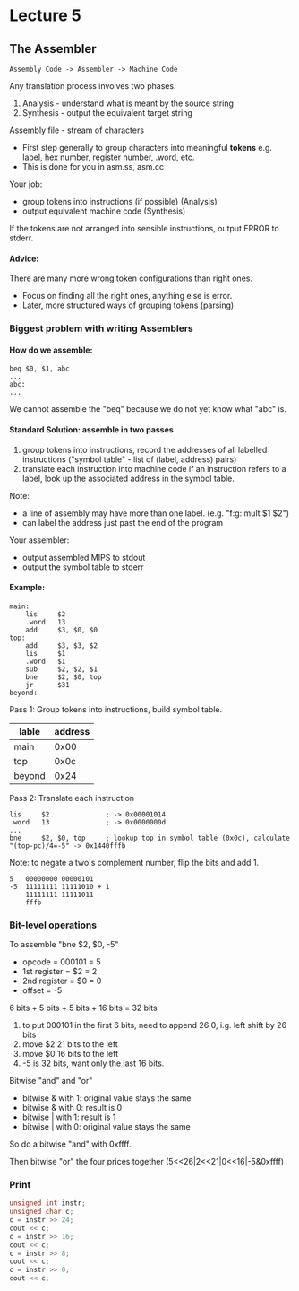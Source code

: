 # Lecture 5

## The Assembler
```
Assembly Code -> Assembler -> Machine Code
```
Any translation process involves two phases.

1. Analysis - understand what is meant by the source string
2. Synthesis - output the equivalent target string

Assembly file - stream of characters

* First step generally to group characters into meaningful **tokens** e.g. label, hex number, register number, .word, etc.
* This is done for you in asm.ss, asm.cc

Your job: 

* group tokens into instructions (if possible) (Analysis)
* output equivalent machine code (Synthesis)

If the tokens are not arranged into sensible instructions, output ERROR to stderr.

#### Advice:
There are many more wrong token configurations than right ones.

* Focus on finding all the right ones, anything else is error.
* Later, more structured ways of grouping tokens (parsing)

### Biggest problem with writing Assemblers
#### How do we assemble:
```assembly
beq $0, $1, abc
...
abc:
...
```
We cannot assemble the "beq" because we do not yet know what "abc" is.

#### Standard Solution: assemble in two passes

1. group tokens into instructions, record the addresses of all labelled instructions ("symbol table" - list of (label, address) pairs)
2. translate each instruction into machine code if an instruction refers to a label, look up the associated address in the symbol table.

Note: 

* a line of assembly may have more than one label. (e.g. "f:g: mult $1 $2")
* can label the address just past the end of the program

Your assembler:

* output assembled MIPS to stdout
* output the symbol table to stderr

#### Example:
```assembly
main:
	lis		$2
	.word	13
	add		$3, $0, $0
top:
	add		$3, $3, $2
	lis		$1
	.word	$1
	sub		$2, $2, $1
	bne		$2, $0, top
	jr		$31
beyond:
```
Pass 1: Group tokens into instructions, build symbol table.

lable|address
---|---
main|0x00
top|0x0c
beyond|0x24

Pass 2: Translate each instruction
```assembly
lis		$2				; -> 0x00001014
.word	13				; -> 0x0000000d
...
bne		$2, $0, top		; lookup top in symbol table (0x0c), calculate "(top-pc)/4=-5" -> 0x1440fffb
```
Note: to negate a two's complement number, flip the bits and add 1.
```
5	00000000 00000101
-5	11111111 11111010 + 1
	11111111 11111011
	fffb
```

### Bit-level operations
To assemble "bne $2, $0, -5"

* opcode = 000101 = 5
* 1st register = $2 = 2
* 2nd register = $0 = 0
* offset = -5

6 bits + 5 bits + 5 bits + 16 bits = 32 bits

1. to put 000101 in the first 6 bits, need to append 26 0, i.g. left shift by 26 bits
2. move $2 21 bits to the left
3. move $0 16 bits to the left
4. -5 is 32 bits, want only the last 16 bits.

Bitwise "and" and "or"

* bitwise & with 1: original value stays the same
* bitwise & with 0: result is 0
* bitwise | with 1: result is 1
* bitwise | with 0: original value stays the same

So do a bitwise "and" with 0xffff.

Then bitwise "or" the four prices together (5<<26|2<<21|0<<16|-5&0xffff)

### Print
```c++
unsigned int instr;
unsigned char c;
c = instr >> 24;
cout << c;
c = instr >> 16;
cout << c;
c = instr >> 8;
cout << c;
c = instr >> 0;
cout << c;
```
